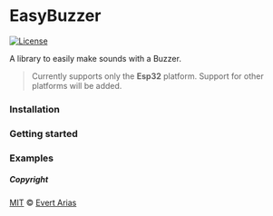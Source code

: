 # EasyBuzzer
[![License](http://img.shields.io/:license-mit-blue.svg)](http://doge.mit-license.org)

A library to easily make sounds with a Buzzer.
> Currently supports only the **Esp32** platform. Support for other platforms will be added.


### Installation

### Getting started

### Examples


##### Copyright

[MIT](../LICENSE.md) © [Evert Arias](https://evert.ariascode.com/about)